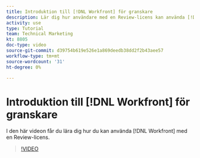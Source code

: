 ```yaml
---
title: Introduktion till [!DNL Workfront] för granskare
description: Lär dig hur användare med en Review-licens kan använda [!DNL  Workfront].
activity: use
type: Tutorial
team: Technical Marketing
kt: 8805
doc-type: video
source-git-commit: d39754b619e526e1a869deedb38dd2f2b43aee57
workflow-type: tm+mt
source-wordcount: '31'
ht-degree: 0%

---
```


# Introduktion till [!DNL Workfront] för granskare

I den här videon får du lära dig hur du kan använda [!DNL  Workfront] med en Review-licens.

>[!VIDEO](https://video.tv.adobe.com/v/335106/?quality=12)
